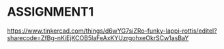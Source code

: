 # ASSIGNMENT1
https://www.tinkercad.com/things/d6wYG7siZRo-funky-lappi-rottis/editel?sharecode=ZfBg-nKiEjKCOB5laFeAxKYUzrgohxeOkrSCw1asBaY
